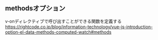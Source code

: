 ## methodsオプション

v-onディレクティブで呼び出すことができる関数を定義する  
https://rightcode.co.jp/blog/information-technology/vue-js-introduction-option-el-data-methods-computed-watch#methods
